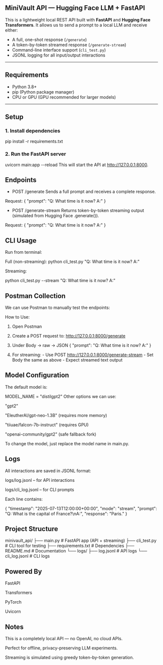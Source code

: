 ## MiniVault API — Hugging Face LLM + FastAPI

This is a lightweight local REST API built with **FastAPI** and **Hugging Face Transformers**. It allows us to send a prompt to a local LLM and receive either:

- A full, one-shot response (`/generate`)
- A token-by-token streamed response (`/generate-stream`)
- Command-line interface support (`cli_test.py`)
- JSONL logging for all input/output interactions

---

## Requirements

- Python 3.8+
- pip (Python package manager)
- CPU or GPU (GPU recommended for larger models)

---

## Setup

### 1. Install dependencies

pip install -r requirements.txt

### 2. Run the FastAPI server

uvicorn main:app --reload
This will start the API at http://127.0.0.1:8000.

## Endpoints
- POST /generate
Sends a full prompt and receives a complete response.

Request: { "prompt": "Q: What time is it now? A:" }

- POST /generate-stream
Returns token-by-token streaming output (simulated from Hugging Face .generate()).

Request: { "prompt": "Q: What time is it now? A:" }

## CLI Usage
Run from terminal:

Full (non-streaming):
python cli_test.py "Q: What time is it now? A:"

Streaming:

python cli_test.py --stream "Q: What time is it now? A:"

## Postman Collection
We can use Postman to manually test the endpoints:

How to Use:
  1. Open Postman
  2. Create a POST request to:
        http://127.0.0.1:8000/generate
  3. Under Body → raw → JSON
        { "prompt": "Q: What time is it now? A:" }

  4. For streaming:
    - Use POST http://127.0.0.1:8000/generate-stream
    - Set Body the same as above
    - Expect streamed text output

## Model Configuration
The default model is:

MODEL_NAME = "distilgpt2"
Other options we can use:

"gpt2"

"EleutherAI/gpt-neo-1.3B" (requires more memory)

"tiiuae/falcon-7b-instruct" (requires GPU)

"openai-community/gpt2" (safe fallback fork)

To change the model, just replace the model name in main.py.

## Logs
All interactions are saved in JSONL format:

logs/log.jsonl – for API interactions

logs/cli_log.jsonl – for CLI prompts

Each line contains:

{
  "timestamp": "2025-07-13T12:00:00+00:00",
  "mode": "stream",
  "prompt": "Q: What is the capital of France?\nA:",
  "response": "Paris."
}
## Project Structure

minivault_api/
├── main.py              # FastAPI app (API + streaming)
├── cli_test.py          # CLI tool for testing
├── requirements.txt     # Dependencies
├── README.md            # Documentation
└── logs/
    ├── log.jsonl        # API logs
    └── cli_log.jsonl    # CLI logs

## Powered By
FastAPI

Transformers

PyTorch

Uvicorn

## Notes
This is a completely local API — no OpenAI, no cloud APIs.

Perfect for offline, privacy-preserving LLM experiments.

Streaming is simulated using greedy token-by-token generation.